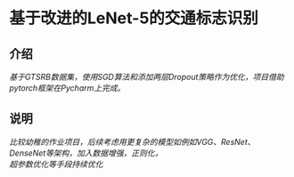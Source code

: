 # 基于改进的LeNet-5的交通标志识别
## 介绍
*基于GTSRB数据集，使用SGD算法和添加两层Dropout策略作为优化，项目借助pytorch框架在Pycharm上完成。*
## 说明
*比较幼稚的作业项目，后续考虑用更复杂的模型如例如VGG、ResNet、DenseNet等架构，加入数据增强，正则化，</br>超参数优化等手段持续优化*
